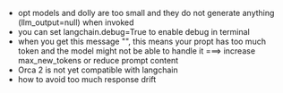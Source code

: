 - opt models and dolly are too small and they do not generate anything (llm_output=null) when invoked
- you can set langchain.debug=True to enable debug in terminal
- when you get this message "", this means your propt has too much token and the model might not be able to handle it ===> increase max_new_tokens or reduce prompt content
- Orca 2 is not yet compatible with langchain
- how to avoid too much response drift
